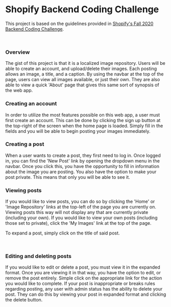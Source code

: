 # Shopify Backend Coding Challenge

This project is based on the guidelines provided in <a href="https://docs.google.com/document/d/1ZKRywXQLZWOqVOHC4JkF3LqdpO3Llpfk_CkZPR8bjak/edit" target="_blank"> Shopify's Fall 2020 Backend Coding Challenge</a>.

<br/>
<h3>Overview</h3>
The gist of this project is that it is a localized image repository. Users will be able to create an account, and upload/delete their images. Each posting allows an image, a title, and a caption. By using the navbar at the top of the page, users can view all images available, or just their own. They are also able to view a quick 'About' page that gives this same sort of synopsis of the web app.

<br/>
<h3>Creating an account</h3>
In order to utilize the most features possible on this web app, a user must first create an account. This can be done by clicking the sign up button at the top-right of the screen when the home page is loaded. Simply fill in the fields and you will be able to begin posting your images immediately.

<br/>
<h3>Creating a post</h3>
When a user wants to create a post, they first need to log in. Once logged in, you can find the 'New Post' link by opening the dropdown menu in the navbar. Once you click this, you have the opportunity to fill in information about the image you are posting. You also have the option to make your post private. This means that only you will be able to see it.

<br/>
<h3>Viewing posts</h3>
If you would like to view posts, you can do so by clicking the 'Home' or 'Image Repository' links at the top-left of the page you are currently on. Viewing posts this way will not display any that are currently private (including your own). If you would like to view your own posts (including those set to private), click the 'My Images' link at the top of the page.

To expand a post, simply click on the title of said post.

<br/>
<h3>Editing and deleting posts</h3>
If you would like to edit or delete a post, you must view it in the expanded format. Once you are viewing it in that way, you have the option to edit, or remove the post entirely. Simple click on the appropriate link for the action you would like to complete. If your post is inappropriate or breaks rules regarding posting, any user with admin status has the ability to delete your post. They can do this by viewing your post in expanded format and clicking the delete button.
